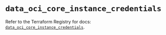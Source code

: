 # `data_oci_core_instance_credentials`

Refer to the Terraform Registry for docs: [`data_oci_core_instance_credentials`](https://registry.terraform.io/providers/oracle/oci/6.18.0/docs/data-sources/core_instance_credentials).
